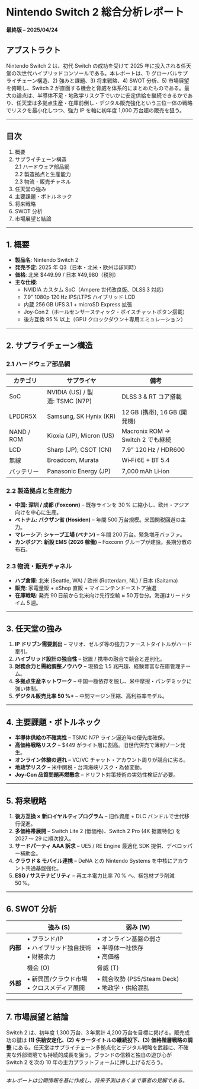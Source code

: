 
# Nintendo Switch 2 総合分析レポート  
**最終版 – 2025/04/24**

## アブストラクト
Nintendo Switch 2 は、初代 Switch の成功を受けて 2025 年に投入される任天堂の次世代ハイブリッドコンソールである。本レポートは、1) グローバルサプライチェーン構造、2) 強みと課題、3) 将来戦略、4) SWOT 分析、5) 市場展望を俯瞰し、Switch 2 が直面する機会と脅威を体系的にまとめたものである。最大の論点は、半導体不足・地政学リスク下でいかに安定供給を継続できるかであり、任天堂は多拠点生産・在庫前倒し・デジタル販売強化という三位一体の戦略でリスクを最小化しつつ、強力 IP を軸に初年度 1,000 万台超の販売を狙う。

---

## 目次
1. 概要  
2. サプライチェーン構造  
   2.1 ハードウェア部品網  
   2.2 製造拠点と生産能力  
   2.3 物流・販売チャネル  
3. 任天堂の強み  
4. 主要課題・ボトルネック  
5. 将来戦略  
6. SWOT 分析  
7. 市場展望と結論  

---

## 1. 概要
- **製品名**: Nintendo Switch 2  
- **発売予定**: 2025 年 Q3（日本・北米・欧州ほぼ同時）  
- **価格**: 北米 \$449.99 / 日本 ¥49,980（税別）  
- **主な仕様**:  
  - NVIDIA カスタム SoC（Ampere 世代改良版、DLSS 3 対応）  
  - 7.9” 1080p 120 Hz IPS/LTPS ハイブリッド LCD  
  - 内蔵 256 GB UFS 3.1 + microSD Express 拡張  
  - Joy‑Con 2（ホールセンサースティック・ボイスチャットボタン搭載）  
  - 後方互換 95 % 以上（GPU クロックダウン＋専用エミュレーション）  

---

## 2. サプライチェーン構造
### 2.1 ハードウェア部品網
| カテゴリ | サプライヤ | 備考 |
|----------|-----------|------|
| SoC | NVIDIA (US) / 製造: TSMC (N7P) | DLSS 3 & RT コア搭載 |
| LPDDR5X | Samsung, SK Hynix (KR) | 12 GB (携帯), 16 GB (開発機) |
| NAND / ROM | Kioxia (JP), Micron (US) | Macronix ROM → Switch 2 でも継続 |
| LCD | Sharp (JP), CSOT (CN) | 7.9” 120 Hz / HDR600 |
| 無線 | Broadcom, Murata | Wi‑Fi 6E + BT 5.4 |
| バッテリー | Panasonic Energy (JP) | 7,000 mAh Li‑ion |

### 2.2 製造拠点と生産能力
- **中国: 深圳 / 成都 (Foxconn)** – 既存ラインを 30 % に縮小し、欧州・アジア向けを中心に生産。  
- **ベトナム: バクザン省 (Hosiden)** – 年間 500 万台規模。米国関税回避の主力。  
- **マレーシア: シャープ工場 (ペナン)** – 年間 200 万台。緊急増産バッファ。  
- **カンボジア: 新設 EMS (2026 稼働)** – Foxconn グループが建設。長期分散の布石。

### 2.3 物流・販売チャネル
- **ハブ倉庫**: 北米 (Seattle, WA) / 欧州 (Rotterdam, NL) / 日本 (Saitama)  
- **販売**: 家電量販 + eShop 直販 + マイニンテンドーストア抽選  
- **在庫戦略**: 発売 90 日前から北米向け先行空輸 ≈ 50 万台分。海運はリードタイム 5 週。

---

## 3. 任天堂の強み
1. **IP ドリブン需要創出** – マリオ、ゼルダ等の強力ファーストタイトルがハード牽引。  
2. **ハイブリッド設計の独自性** – 据置 / 携帯の融合で競合と差別化。  
3. **財務余力と需給調整ノウハウ** – 現預金 1.5 兆円超、経験豊富な在庫管理チーム。  
4. **多拠点生産ネットワーク** – 中国一極依存を脱し、米中摩擦・パンデミックに強い体制。  
5. **デジタル販売比率 50 %+** – 中間マージン圧縮、高利益率モデル。

---

## 4. 主要課題・ボトルネック
- **半導体供給の不確実性** – TSMC N7P ライン逼迫時の優先度確保。  
- **高価格戦略リスク** – \$449 がライト層に割高。旧世代併売で薄利ゾーン発生。  
- **オンライン体験の遅れ** – VC/VC チャット・アカウント周りが競合に劣る。  
- **地政学リスク** – 米中関税・台湾海峡リスク・為替変動。  
- **Joy‑Con 品質問題再燃懸念** – ドリフト対策技術の実効性検証が必要。

---

## 5. 将来戦略
1. **後方互換 × 新ロイヤルティプログラム** – 旧作資産 + DLC バンドルで世代移行促進。  
2. **多価格帯展開** – Switch Lite 2 (低価格)、Switch 2 Pro (4K 据置特化) を 2027 ～ 29 に順次投入。  
3. **サードパーティ AAA 訴求** – UE5 / RE Engine 最適化 SDK 提供、デベロッパー補助金。  
4. **クラウド & モバイル連携** – DeNA との Nintendo Systems を中核にアカウント共通基盤強化。  
5. **ESG / サステナビリティ** – 再エネ電力比率 70 % へ、梱包材プラ削減 50 %。  

---

## 6. SWOT 分析
|  | 強み (S) | 弱み (W) |
|--|-----------|-----------|
| **内部** | • ブランド/IP<br>• ハイブリッド独自技術<br>• 財務余力 | • オンライン基盤の弱さ<br>• 半導体一社依存<br>• 高価格 |
|  | 機会 (O) | 脅威 (T) |
| **外部** | • 新興国/クラウド市場<br>• クロスメディア展開 | • 競合攻勢 (PS5/Steam Deck)<br>• 地政学・供給混乱 |

---

## 7. 市場展望と結論
Switch 2 は、初年度 1,300 万台、3 年累計 4,200 万台を目標に掲げる。販売成功の鍵は **(1) 供給安定化、(2) キラータイトルの継続投下、(3) 価格階層戦略の調整** にある。任天堂はサプライチェーン多拠点化とデジタル戦略を武器に、不確実な外部環境でも持続的成長を狙う。ブランドの信頼と独自の遊び心が Switch 2 を次の 10 年の主力プラットフォームに押し上げるだろう。

---

*本レポートは公開情報を基に作成し、将来予測はあくまで筆者の見解である。*
